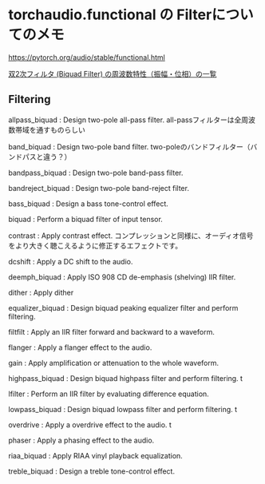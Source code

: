 # torchaudio.functional の Filterについてのメモ
<https://pytorch.org/audio/stable/functional.html>

[双2次フィルタ (Biquad Filter) の周波数特性（振幅・位相）の一覧](https://www.wizard-notes.com/entry/music-analysis/biquad-filter-frequency-responses)

## Filtering

allpass_biquad : Design two-pole all-pass filter. all-passフィルターは全周波数帯域を通すものらしい

band_biquad : Design two-pole band filter. two-poleのバンドフィルター（バンドパスと違う？）

bandpass_biquad : Design two-pole band-pass filter.

bandreject_biquad : Design two-pole band-reject filter.

bass_biquad : Design a bass tone-control effect.

biquad : Perform a biquad filter of input tensor.

contrast : Apply contrast effect. コンプレッションと同様に、オーディオ信号をより大きく聴こえるように修正するエフェクトです。

dcshift : Apply a DC shift to the audio.

deemph_biquad : Apply ISO 908 CD de-emphasis (shelving) IIR filter.

dither : Apply dither

equalizer_biquad : Design biquad peaking equalizer filter and perform filtering.

filtfilt : Apply an IIR filter forward and backward to a waveform.

flanger : Apply a flanger effect to the audio.

gain : Apply amplification or attenuation to the whole waveform.

highpass_biquad : Design biquad highpass filter and perform filtering. t

lfilter : Perform an IIR filter by evaluating difference equation.

lowpass_biquad : Design biquad lowpass filter and perform filtering. t

overdrive : Apply a overdrive effect to the audio. t

phaser : Apply a phasing effect to the audio.

riaa_biquad : Apply RIAA vinyl playback equalization.

treble_biquad : Design a treble tone-control effect.